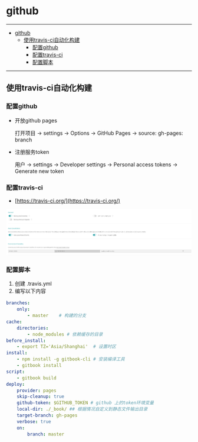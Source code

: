 # github

---

- [github](#github)
  - [使用travis-ci自动化构建](#使用travis-ci自动化构建)
    - [配置github](#配置github)
    - [配置travis-ci](#配置travis-ci)
    - [配置脚本](#配置脚本)

---

## 使用travis-ci自动化构建

### 配置github

- 开放github pages
  
  打开项目 -> settings -> Options -> GitHub Pages -> source: gh-pages: branch
  
- 注册服务token

  用户 -> settings -> Developer settings -> Personal access tokens -> Generate new token


### 配置travis-ci

- [https://travis-ci.org/](https://travis-ci.org/)

![配置](/static/gitbook/travis.PNG)

### 配置脚本

1. 创建 .travis.yml
2. 编写以下内容
``` yml
branches:  
    only:  
        - master    # 构建的分支
cache:  
    directories:  
        - node_modules # 依赖缓存的目录
before_install:
    - export TZ='Asia/Shanghai'  # 设置时区
install: 
    - npm install -g gitbook-cli # 安装编译工具
    - gitbook install
script:
    - gitbook build
deploy:  
    provider: pages  
    skip-cleanup: true  
    github-token: $GITHUB_TOKEN # github 上的token环境变量 
    local-dir: ./_book/ ## 根据情况自定义到静态文件输出目录  
    target-branch: gh-pages  
    verbose: true  
    on:    
        branch: master
```
